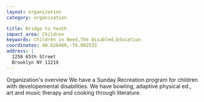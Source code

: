 ```yaml
---
layout: organization
category: organization

title: Bridge to Youth
impact_area: Children
keywords: Children in Need,The Disabled,Education
coordinates: 40.626469,-74.002533
address: |
  1258 65th Street
  Brooklyn NY 11219
---
```

Organization's overview
We have a Sunday Recreation program for children with developemental disabilities.  We have bowling, adaptive physical ed., art and music therapy and cooking through literature.